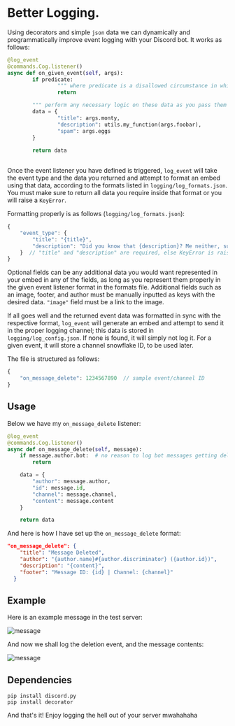 # Better Logging.

Using decorators and simple `json` data we can dynamically and programmatically improve event logging with your Discord bot. It works as follows:

```py
@log_event
@commands.Cog.listener()
async def on_given_event(self, args):
		if predicate:
				""" where predicate is a disallowed circumstance in which you do not want logging to occur; this will return None, allowing the log_event to exit without logging. """
				return

		""" perform any necessary logic on these data as you pass them to the data dict, as no preferential logic should be performed later in the log_event function. """
		data = {
				"title": args.monty,
				"description": utils.my_function(args.foobar),
				"spam": args.eggs
		}
		
		return data
		
```

Once the event listener you have defined is triggered, `log_event` will take the event type and the data you returned and attempt to format an embed using that data, according to the formats listed in `logging/log_formats.json`. You must make sure to return all data you require inside that format or you will raise a `KeyError`. 

Formatting properly is as follows (`logging/log_formats.json`):
```js
{
	"event_type": {
		"title": "{title}",
		"description": "Did you know that {description}? Me neither, supposedly {spam.x} is a good alternative!"
	}  // "title" and "description" are required, else KeyError is raised.
}
```
Optional fields can be any additional data you would want represented in your embed in any of the fields, as long as you represent them properly in the given event listener format in the formats file. Additional fields such as an image, footer, and author must be manually inputted as keys with the desired data. `"image"` field must be a link to the image.

If all goes well and the returned event data was formatted in sync with the respective format, `log_event` will generate an embed and attempt to send it in the proper logging channel; this data is stored in `logging/log_config.json`. If none is found, it will simply not log it. For a given event, it will store a channel snowflake ID, to be used later.

The file is structured as follows:
```js
{
	"on_message_delete": 1234567890  // sample event/channel ID
}
```

## Usage

Below we have my `on_message_delete` listener:
```py
@log_event
@commands.Cog.listener()
async def on_message_delete(self, message):
    if message.author.bot:  # no reason to log bot messages getting deleted.
        return

    data = {
        "author": message.author,
        "id": message.id,
        "channel": message.channel,
        "content": message.content
    }

    return data
```

And here is how I have set up the `on_message_delete` format:
```json
"on_message_delete": {
    "title": "Message Deleted",
    "author": "{author.name}#{author.discriminator} ({author.id})",
    "description": "{content}",
    "footer": "Message ID: {id} | Channel: {channel}"
  }
```

## Example
Here is an example message in the test server:

![message](https://media.discordapp.net/attachments/789533464235212861/789690244743168011/unknown.png "boy I sure hope the mods don't see this lmao")

And now we shall log the deletion event, and the message contents:

![message](https://media.discordapp.net/attachments/789533464235212861/789693814771417088/unknown.png "logged message")

## Dependencies

```
pip install discord.py
pip install decorator
```

And that's it! Enjoy logging the hell out of your server mwahahaha
